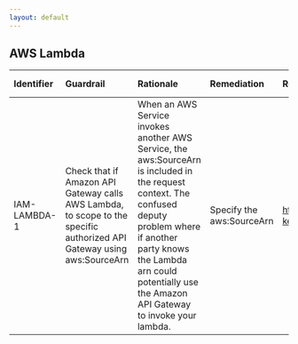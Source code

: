 ```yaml
---
layout: default
---
```


## AWS Lambda

| Identifier   | Guardrail                                                                                                              | Rationale                                                                                                                                                                                                                                          | Remediation               | References                                                                                                       | Policy                  | IAM Actions   |
|:-------------|:-----------------------------------------------------------------------------------------------------------------------|:---------------------------------------------------------------------------------------------------------------------------------------------------------------------------------------------------------------------------------------------------|:--------------------------|:-----------------------------------------------------------------------------------------------------------------|:------------------------|:--------------|
| IAM-LAMBDA-1 | Check that if Amazon API Gateway calls AWS Lambda, to scope to the specific authorized API Gateway using aws:SourceArn | When an AWS Service invokes another AWS Service, the aws:SourceArn is included in the request context. The confused deputy problem where if another party knows the Lambda arn could potentially use the Amazon API Gateway to invoke your lambda. | Specify the aws:SourceArn | https://docs.aws.amazon.com/IAM/latest/UserGuide/reference_policies_condition-keys.html#condition-keys-sourcearn | Lambda resource policy. |               |